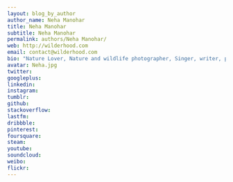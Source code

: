 ```yaml
---
layout: blog_by_author
author_name: Neha Manohar
title: Neha Manohar
subtitle: Neha Manohar
permalink: authors/Neha Manohar/
web: http://wilderhood.com
email: contact@wilderhood.com
bio: "Nature Lover, Nature and wildlife photographer, Singer, writer, philosopher and does pencil sketches and passionate about what she does!!! Created a garden in her own house for birds and insects, like bees and bugs. Always willing to contribute to nature and contributes in conservation work during her free time"
avatar: Neha.jpg
twitter: 
googleplus:
linkedin:
instagram:
tumblr:
github:
stackoverflow:
lastfm:
dribbble:
pinterest:
foursquare:
steam:
youtube:
soundcloud:
weibo:
flickr:
---
```

